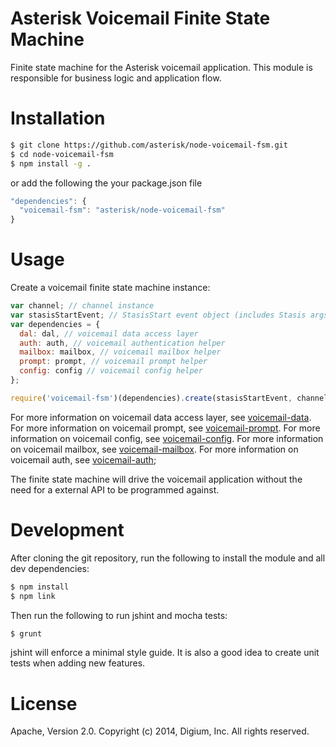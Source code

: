 # Asterisk Voicemail Finite State Machine

Finite state machine for the Asterisk voicemail application. This module is responsible for business logic and application flow.

# Installation

```bash
$ git clone https://github.com/asterisk/node-voicemail-fsm.git
$ cd node-voicemail-fsm
$ npm install -g .
```

or add the following the your package.json file

```JavaScript
"dependencies": {
  "voicemail-fsm": "asterisk/node-voicemail-fsm"
}
```

# Usage

Create a voicemail finite state machine instance:

```JavaScript
var channel; // channel instance
var stasisStartEvent; // StasisStart event object (includes Stasis args)
var dependencies = {
  dal: dal, // voicemail data access layer
  auth: auth, // voicemail authentication helper
  mailbox: mailbox, // voicemail mailbox helper
  prompt: prompt, // voicemail prompt helper
  config: config // voicemail config helper
};

require('voicemail-fsm')(dependencies).create(stasisStartEvent, channel);
```

For more information on voicemail data access layer, see [voicemail-data](http://github.com/asterisk/node-voicemail-data). For more information on voicemail prompt, see [voicemail-prompt](http://github.com/asterisk/node-voicemail-prompt). For more information on voicemail config, see [voicemail-config](http://github.com/asterisk/node-voicemail-config). For more information on voicemail mailbox, see [voicemail-mailbox](http://github.com/asterisk/node-voicemail-mailbox). For more information on voicemail auth, see [voicemail-auth](http://github.com/asterisk/node-voicemail-auth);

The finite state machine will drive the voicemail application without the need
for a external API to be programmed against.

# Development

After cloning the git repository, run the following to install the module and all dev dependencies:

```bash
$ npm install
$ npm link
```

Then run the following to run jshint and mocha tests:

```bash
$ grunt
```

jshint will enforce a minimal style guide. It is also a good idea to create unit tests when adding new features.

# License

Apache, Version 2.0. Copyright (c) 2014, Digium, Inc. All rights reserved.

